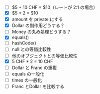- [ ] $5 + 10 CHF = $10（レートが 2:1 の場合）
- [x] $5 * 2 = $10
- [x] amount を private にする
- [x] Dollar の副作用どうする？
- [ ] Money の丸め処理どうする？
- [x] equals()
- [ ] hashCode()
- [ ] null との等価比較性
- [ ] 他のオブジェクトとの等価比較性
- [x] 5 CHF * 2 = 10 CHF
- [ ] Dollar と Franc の重複
- [ ] equals の一般化
- [ ] times の一般化
- [ ] Franc とDollar を比較する